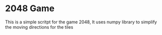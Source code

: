 # 2048 Game

This is a simple scritpt for the game 2048, It uses numpy library to simplify the moving directions for the tiles 

